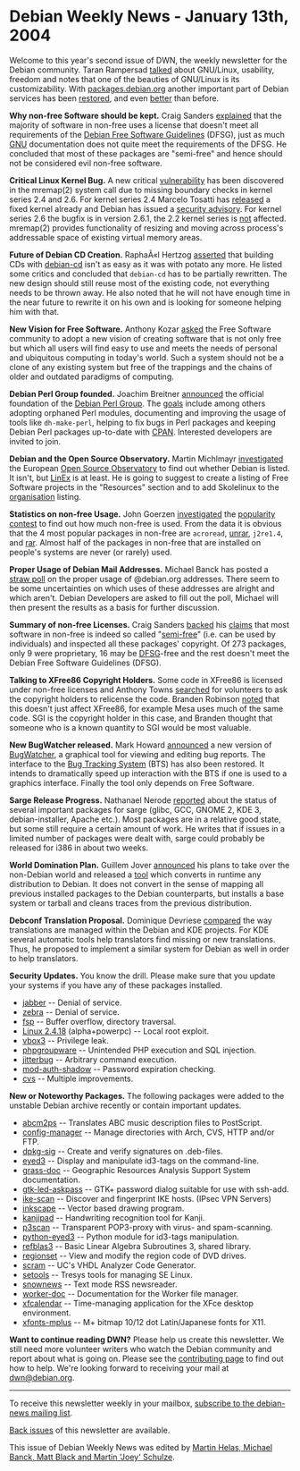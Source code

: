 
Debian Weekly News - January 13th, 2004
=======================================


Welcome to this year's second issue of DWN, the weekly newsletter for the
Debian community. Taran Rampersad [talked](http://www.newsforge.com/article.pl?sid=04/01/08/1951255)
about GNU/Linux, usability, freedom and notes that one of the beauties of
GNU/Linux is its customizability. With [packages.debian.org](https://packages.debian.org/) another important
part of Debian services has been [restored](https://lists.debian.org/debian-devel-0401/msg00797.html),
and even [better](https://lists.debian.org/debian-devel-0401/msg00816.html) than before.


**Why non-free Software should be kept.** Craig Sanders [explained](https://lists.debian.org/debian-vote-0401/msg00162.html)
that the majority of software in non-free uses a license that doesn't
meet all requirements of the [Debian Free Software Guidelines](https://www.debian.org/social_contract#guidelines) (DFSG), just as much [GNU](https://www.gnu.org/) documentation does not quite meet the
requirements of the DFSG. He concluded that most of these packages are
"semi-free" and hence should not be considered evil non-free software.


**Critical Linux Kernel Bug.** A new critical [vulnerability](http://isec.pl/vulnerabilities/isec-0013-mremap.txt)
has been discovered in the mremap(2) system call due to missing boundary
checks in kernel series 2.4 and 2.6. For kernel series 2.4 Marcelo Tosatti
has [released](http://marc.theaimsgroup.com/?l=linux-kernel&m=107331127632230) a fixed kernel already and Debian has issued a [security advisory](https://www.debian.org/security/2004/dsa-413). For kernel series
2.6 the bugfix is in version 2.6.1, the 2.2 kernel series is [not](http://kerneltrap.org/node/view/1964) affected.
mremap(2) provides functionality of resizing and moving across
process's addressable space of existing virtual memory areas.


**Future of Debian CD Creation.** RaphaÃ«l Hertzog [asserted](https://lists.debian.org/debian-cd-0401/msg00025.html) that
building CDs with [debian-cd](https://packages.debian.org/debian-cd)
isn't as easy as it was with potato
any more. He listed some critics and concluded that `debian-cd` has
to be partially rewritten. The new design should still reuse most of the
existing code, not everything needs to be thrown away. He also noted that he
will not have enough time in the near future to rewrite it on his own and is
looking
for someone helping him with that.


**New Vision for Free Software.** Anthony Kozar [asked](http://www.newsforge.com/article.pl?sid=04/01/07/0311223) the
Free Software community to adopt a new vision of creating software that is not
only free but which all users will find easy to use and meets the needs of
personal and ubiquitous computing in today's world. Such a system should not
be a clone of any existing system but free of the trappings and the chains of
older and outdated paradigms of computing.


**Debian Perl Group founded.** Joachim Breitner [announced](https://lists.debian.org/debian-devel-announce-0401/msg00002.html) the official foundation of the [Debian Perl Group](http://pkg-perl.alioth.debian.org/). The [goals](http://pkg-perl.alioth.debian.org/goals.txt) include among
others adopting orphaned Perl modules, documenting and improving the usage of
tools like `dh-make-perl`, helping to fix bugs in Perl packages and
keeping Debian Perl packages up-to-date with [CPAN](http://www.cpan.org/). Interested developers are invited to join.


**Debian and the Open Source Observatory.** Martin Michlmayr
[investigated](https://lists.debian.org/debian-project-0401/msg00009.html) the European [Open Source Observatory](http://europa.eu.int/ISPO/ida/jsps/index.jsp?fuseAction=showChapter&chapterID=452) to find out whether Debian is listed. It isn't,
but [LinEx](http://europa.eu.int/ISPO/ida/jsps/index.jsp?fuseAction=showDocument&documentID=1637&parent=chapter&preChapterID=0-452-470) is at least. He is going to suggest to create a listing of Free
Software projects in the "Resources" section and to add Skolelinux to the [organisation](http://europa.eu.int/ISPO/ida/jsps/index.jsp?fuseAction=showDocument&documentID=1631&parent=chapter&preChapterID=null-452-471) listing.


**Statistics on non-free Usage.** John Goerzen [investigated](https://lists.debian.org/debian-vote-0401/msg00391.html)
the [popularity
contest](https://people.debian.org/~ballombe/popcon/) to find out how much non-free is used. From the data it is
obvious that the 4 most popular packages in non-free are
`acroread`, [unrar](https://packages.debian.org/unrar),
`j2re1.4`, and [rar](https://packages.debian.org/rar).
Almost half of the packages in non-free that are installed on
people's systems are never (or rarely) used.


**Proper Usage of Debian Mail Addresses.** Michael
Banck has posted a [straw
poll](https://lists.debian.org/debian-project-0401/msg00011.html) on the proper usage of @debian.org addresses. There seem
to be some uncertainties on which uses of these addresses are alright and
which aren't. Debian Developers are asked to fill out the poll, Michael
will then present the results as a basis for further discussion.


**Summary of non-free Licenses.** Craig Sanders [backed](https://lists.debian.org/debian-vote-0401/msg01066.html) his
[claims](https://lists.debian.org/debian-vote-0401/msg00162.html)
that most software in non-free is indeed so called "[semi-free](http://www.fsf.org/philosophy/categories.html#semi-freeSoftware)" (i.e. can be used by individuals) and inspected all these
packages' copyright. Of 273 packages, only 9 were proprietary, 16 may be [DFSG](https://www.debian.org/social_contract#guidelines)-free and the rest doesn't
meet the Debian Free Software Guidelines (DFSG).


**Talking to XFree86 Copyright Holders.** Some code in
XFree86 is licensed under non-free licenses and Anthony Towns [searched](https://lists.debian.org/debian-legal/2004/debian-legal-200401/msg00057.html) for volunteers to ask the copyright holders to
relicense the code. Branden Robinson [noted](https://bugs.debian.org/cgi-bin/bugreport.cgi?bug=211765) that this doesn't just affect
XFree86, for example Mesa uses much of the same code. SGI is the copyright
holder in this case, and Branden thought that someone who is a known quantity
to SGI would be most valuable.


**New BugWatcher released.** Mark Howard [announced](https://lists.debian.org/debian-devel-announce-0401/msg00004.html) a new version of [BugWatcher](https://packages.debian.org/debbuggtk), a graphical tool
for viewing and editing bug reports. The interface to the [Bug Tracking System](https://www.debian.org/Bugs/) (BTS) has also been restored. It
intends to dramatically speed up interaction with the BTS if one is used to a
graphics interface. Finally the tool only depends on Free Software.


**Sarge Release Progress.** Nathanael Nerode [reported](https://lists.debian.org/debian-devel-0401/msg00264.html)
about the status of several important packages for sarge (glibc, GCC, GNOME 2,
KDE 3, debian-installer, Apache etc.). Most packages are in a relative good
state, but some still require a certain amount of work. He writes that if
issues in a limited number of packages were dealt with, sarge could probably
be released for i386 in about two weeks.


**World Domination Plan.** Guillem Jover [announced](https://lists.debian.org/debian-devel-0401/msg00313.html)
his plans to take over the non-Debian world and released a [tool](http://www.hadrons.org/~guillem/debian/debtakeover/) which
converts in runtime any distribution to Debian. It does not convert in the
sense of mapping all previous installed packages to the Debian counterparts,
but installs a base system or tarball and cleans traces from the previous
distribution.


**Debconf Translation Proposal.** Dominique Devriese [compared](https://lists.debian.org/debian-devel-0401/msg00379.html)
the way translations are managed within the Debian and KDE projects. For KDE
several automatic tools help translators find missing or new translations.
Thus, he proposed to implement a similar system for Debian as well in order
to help translators.


**Security Updates.** You know the drill. Please make sure
that you update your systems if you have any of these packages installed.


* [jabber](https://www.debian.org/security/2004/dsa-414) --
 Denial of service.
* [zebra](https://www.debian.org/security/2004/dsa-415) --
 Denial of service.
* [fsp](https://www.debian.org/security/2004/dsa-416) --
 Buffer overflow, directory traversal.
* [Linux 2.4.18](https://www.debian.org/security/2004/dsa-417) (alpha+powerpc) --
 Local root exploit.
* [vbox3](https://www.debian.org/security/2004/dsa-418) --
 Privilege leak.
* [phpgroupware](https://www.debian.org/security/2004/dsa-419) --
 Unintended PHP execution and SQL injection.
* [jitterbug](https://www.debian.org/security/2004/dsa-420) --
 Arbitrary command execution.
* [mod-auth-shadow](https://www.debian.org/security/2004/dsa-421) --
 Password expiration checking.
* [cvs](https://www.debian.org/security/2004/dsa-422) --
 Multiple improvements.


**New or Noteworthy Packages.** The following packages were
added to the unstable Debian archive recently or contain important updates.


* [abcm2ps](https://packages.debian.org/unstable/text/abcm2ps)
 -- Translates ABC music description files to PostScript.
* [config-manager](https://packages.debian.org/unstable/devel/config-manager)
 -- Manage directories with Arch, CVS, HTTP and/or FTP.
* [dpkg-sig](https://packages.debian.org/unstable/devel/dpkg-sig)
 -- Create and verify signatures on .deb-files.
* [eyed3](https://packages.debian.org/unstable/sound/eyed3)
 -- Display and manipulate id3-tags on the command-line.
* [grass-doc](https://packages.debian.org/unstable/science/grass-doc)
 -- Geographic Resources Analysis Support System documentation.
* [gtk-led-askpass](https://packages.debian.org/unstable/net/gtk-led-askpass)
 -- GTK+ password dialog suitable for use with ssh-add.
* [ike-scan](https://packages.debian.org/unstable/net/ike-scan)
 -- Discover and fingerprint IKE hosts. (IPsec VPN Servers)
* [inkscape](https://packages.debian.org/unstable/graphics/inkscape)
 -- Vector based drawing program.
* [kanjipad](https://packages.debian.org/unstable/x11/kanjipad)
 -- Handwriting recognition tool for Kanji.
* [p3scan](https://packages.debian.org/unstable/mail/p3scan)
 -- Transparent POP3-proxy with virus- and spam-scanning.
* [python-eyed3](https://packages.debian.org/unstable/sound/python-eyed3)
 -- Python module for id3-tags manipulation.
* [refblas3](https://packages.debian.org/unstable/libs/refblas3)
 -- Basic Linear Algebra Subroutines 3, shared library.
* [regionset](https://packages.debian.org/unstable/utils/regionset)
 -- View and modify the region code of DVD drives.
* [scram](https://packages.debian.org/unstable/electronics/scram)
 -- UC's VHDL Analyzer Code Generator.
* [setools](https://packages.debian.org/unstable/admin/setools)
 -- Tresys tools for managing SE Linux.
* [snownews](https://packages.debian.org/unstable/net/snownews)
 -- Text mode RSS newsreader.
* [worker-doc](https://packages.debian.org/unstable/doc/worker-doc)
 -- Documentation for the Worker file manager.
* [xfcalendar](https://packages.debian.org/unstable/x11/xfcalendar)
 -- Time-managing application for the XFce desktop environment.
* [xfonts-mplus](https://packages.debian.org/unstable/x11/xfonts-mplus)
 -- M+ bitmap 10/12 dot Latin/Japanese fonts for X11.


**Want to continue reading DWN?** Please help us create this
newsletter. We still need more volunteer writers who watch the Debian
community and report about what is going on. Please see the [contributing page](https://www.debian.org/News/weekly/contributing) to find out how
to help. We're looking forward to receiving your mail at [dwn@debian.org](mailto:dwn@debian.org).




---



 To receive this newsletter weekly in your mailbox, [subscribe to the debian-news mailing list](https://lists.debian.org/debian-news/).



[Back issues](https://www.debian.org/News/weekly/) of this newsletter are available.



This issue of Debian Weekly News was edited by [Martin Helas, Michael Banck, Matt Black and Martin 'Joey' Schulze](mailto:dwn@debian.org).





